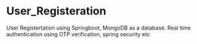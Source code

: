 # User_Registeration
User Registertation using Springboot, MongoDB as a database. Real time authentication using OTP verification, spring security etc
